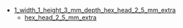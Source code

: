 * [1_width_1_height_3_mm_depth_hex_head_2_5_mm_extra](1_width_1_height_3_mm_depth_hex_head_2_5_mm_extra)
  * [hex_head_2_5_mm_extra](1_width_1_height_3_mm_depth_hex_head_2_5_mm_extra/hex_head_2_5_mm_extra)
